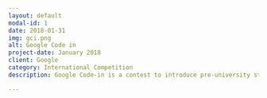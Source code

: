```yaml
---
layout: default
modal-id: 1
date: 2018-01-31
img: gci.png
alt: Google Code in
project-date: January 2018
client: Google
category: International Competition
description: Google Code-in is a contest to introduce pre-university students (ages 13-17) to open source software development. Since 2010, over 4500 students from 99 countries have completed work in the contest. I participated in the 2016 edition and completed 13 tasks for the SCoRe organization, which got me a GCI T-shirt, pen and a laptop sticker! <br> With 47 tasks completed and over 140+ hours devoted to doing the quality tasks, I have been selected as a Finalist from the organisation <a href="https://github.com/scorelab/" target="blank">SCoRe</a> and will soon be recieving GCI hoodie, GCI T-shirt, and some more goodies. Do Check out my blog at <a href="https://blog.adhyandhull.me" target="blank">blog.adhyandhull.me</a> for my GCI experience. Also if you are curious about the tasks I did, Check out the list at <a href="https://tasks.adhyandhull.me" target="blank">tasks.adhyandhull.me</a>.

---
```

